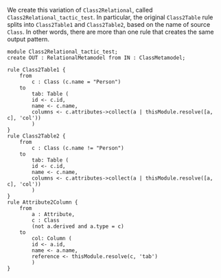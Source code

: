 
We create this variation of `Class2Relational`, called `Class2Relational_tactic_test`. In particular, the original `Class2Table` rule splits into `Class2Table1` and `Class2Table2`, based on the name of source `Class`. In other words, there are more than one rule that creates the same output pattern.

```
module Class2Relational_tactic_test; 
create OUT : RelationalMetamodel from IN : ClassMetamodel;

rule Class2Table1 {
    from 
        c : Class (c.name = "Person")
    to 
        tab: Table (
        id <- c.id,
        name <- c.name,
        columns <- c.attributes->collect(a | thisModule.resolve([a, c], 'col'))
        )
}
rule Class2Table2 {
    from 
        c : Class (c.name != "Person")
    to 
        tab: Table (
        id <- c.id,
        name <- c.name,
        columns <- c.attributes->collect(a | thisModule.resolve([a, c], 'col'))
        )
}
rule Attribute2Column {
    from 
        a : Attribute,
        c : Class
        (not a.derived and a.type = c)
    to 
        col: Column (
        id <- a.id,
        name <- a.name,
        reference <- thisModule.resolve(c, 'tab')
        )
}
```